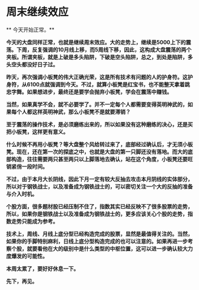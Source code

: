 周末继续效应
====



** 今天开始正常。**

**今天的大盘同样正常，也就是继续周末效应。大的走势上，继续是5000上下的震荡。下周，反复强调的10月线上移，而5周线下移，因此，这构成大盘震荡的两个夹板。所谓夹板，就是上破是多头陷阱，下破是空头陷阱，总之，到处是陷阱，多头空头都没好日子过。**

**昨天，再次强调小板凳的伟大正确光荣，这是所有技术有问题的人的护身符。这护身符，从6100点就强调到今天。不过，就算小板凳是红宝书，也不能整天拿着跳忠字舞。如果想进步，最终还是要学会抛弃小板凳，学会在震荡中赚钱。**

**当然，如果真学不会，就不必要学了。并不一定每个人都需要变得英明神武的，如果每个人都这样英明神武，那么小板凳不是就要滞销？**

**至于震荡的操作技术，是必须磨练出来的，所以如果没有这种磨练的决心，还是买把小板凳，这样更有意义。**

**什么时候不再用小板凳？等大盘整个风给转过来了，底部经过确认后，才无须小板凳。现在，还在第一次的探底之中，也就是大盘的第一只脚还没有落地。而大的底部构造，往往需要两只甚至两只以上脚落地去确认，站在这个角度，小板凳还要旺销紧俏一段时间。**

**不过，由于本月大长阴线，因此下月一定有较大反抽去攻击本月阴线的实体部分，所以对于钢铁战士，以及准备成为钢铁战士的，可以密切关注一个大的反抽的准备与介入时机。**

**个股方面，很多题材股已经压制不住了，指数其实已经反映不了很多股票的走势，所以，如果你是钢铁战士以及准备成为钢铁战士的，更多应该关心个股的走势，指数走势只能成为参考。**

**技术上，周线、月线上底分型已经构造完成的股票，显然是最值得关注的。当然，如果你的手脚特别麻利，日线上底分型构造完成的也可以注意的。如果再进一步考察个股，就要看他在大的级别中是什么类型的中枢位置，这可以进一步确认较大力度爆发的可能性。**

**本周太累了，要好好休息一下。**

**先下，再见。**
